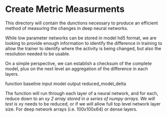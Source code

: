 # Create Metric Measurments

This directory will contain the dunctions necessary to produce an efficient method of measuring the changes in deep neural networks.

While low parameter networks can be stored in model hd5 format, we are looking to provide enough information to identify the difference in training to allow the trainer to identify where the activity is being changed, but also the resolution needed to be usable.

On a simple perspective, we can establish a checksum of the complete model, plus on the next level an aggregation of the difference in each layers.

function	baseline
input		model
output		reduced_model_delta

The function will run through each layer of a neural network, and for each, reduce down to an x*y 2 array  stored in a series of numpy arrays. We will test is x*y needs to be reduced, or if we will allow full top level network layer size. For deep network arrays (i.e. 100x100x64) or dense layers.
